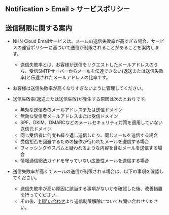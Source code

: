 ## Notification > Email > サービスポリシー

<span id='operation-policy'></span>
## 送信制限に関する案内

* NHN Cloud Emailサービスは、メールの送信失敗率が高すぎる場合、サービスの運営ポリシーに基づいて送信が制限されることがあることを案内します。
    * 送信失敗率とは、お客様が送信をリクエストしたメールアドレスのうち、受信SMTPサーバーからメールを伝達できない(返送または送信失敗率)と伝達されたメールアドレスの比率です。

* お客様は送信失敗率が高くなりすぎないように管理してください。

* 送信失敗率(返送または送信失敗)が発生する原因は次のとおりです。
    * 無効な送信者のメールアドレスまたは送信ドメイン
    * 無効な受信者メールアドレスまたは受信ドメイン
    * SPF、DKIM、DMARCなどのメールセキュリティ対策を適用していない送信元ドメイン
    * 同じ受信者に何度も繰り返し送信したり、同じメールを送信する場合
    * 受信拒否を回避するための操作が行われたメールを送信する場合
    * フィッシングやスパムと疑われるような内容を含むメールを送信する場合
    * 情報通信網法ガイドを守っていない広告性メールを送信する場合

* 送信失敗率が高くてメールの送信が制限される場合は、以下の事項を確認してください。
    * 送信失敗率が高い原因に該当する事項がないかを確認した後、改善措置を行ってください。
    * その後、[1:1問い合わせ](https://www.toast.com/kr/support/inquiry)より送信制限解除についてお問い合わせください。